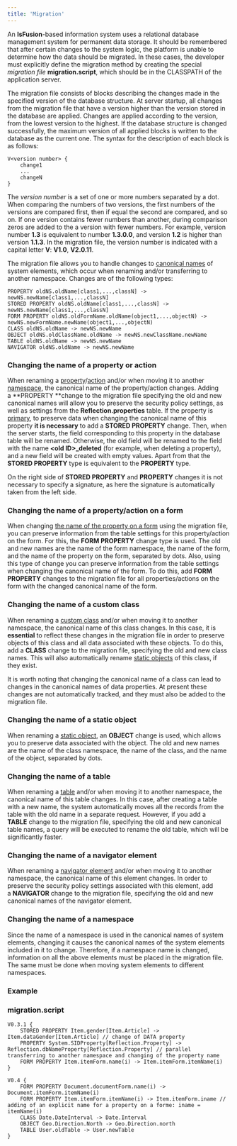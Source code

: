 ```yaml
---
title: 'Migration'
---
```


An **lsFusion**-based information system uses a relational database management system for permanent data storage. It should be remembered that after certain changes to the system logic, the platform is unable to determine how the data should be migrated. In these cases, the developer must explicitly define the migration method by creating the special *migration file* **migration.script**, which should be in the CLASSPATH of the application server.

The migration file consists of blocks describing the changes made in the specified version of the database structure. At server startup, all changes from the migration file that have a version higher than the version stored in the database are applied. Changes are applied according to the version, from the lowest version to the highest. If the database structure is changed successfully, the maximum version of all applied blocks is written to the database as the current one. The syntax for the description of each block is as follows:

    V<version number> {
        change1
        ...
        changeN 
    }

The *version number* is a set of one or more numbers separated by a dot. When comparing the numbers of two versions, the first numbers of the versions are compared first, then if equal the second are compared, and so on. If one version contains fewer numbers than another, during comparison zeros are added to the a version with fewer numbers. For example, version number **1.3** is equivalent to number **1.3.0.0**, and version **1.2** is higher than version **1.1.3**. In the migration file, the version number is indicated with a capital letter **V**: **V1.0**, **V2.0.11**.

The migration file allows you to handle changes to [canonical names](Naming.md#canonical-names) of system elements, which occur when renaming and/or transferring to another namespace. Changes are of the following types: 

    PROPERTY oldNS.oldName[class1,...,classN] -> newNS.newName[class1,...,classN]
    STORED PROPERTY oldNS.oldName[class1,...,classN] -> newNS.newName[class1,...,classN]
    FORM PROPERTY oldNS.oldFormName.oldName(object1,...,objectN) -> newNS.newFormName.newName(object1,...,objectN)  
    CLASS oldNS.oldName -> newNS.newName
    OBJECT oldNS.oldClassName.oldName -> newNS.newClassName.newName
    TABLE oldNS.oldName -> newNS.newName
    NAVIGATOR oldNS.oldName -> newNS.newName

### Changing the name of a property or action

When renaming a [property](Properties.md)/[action](Actions.md) and/or when moving it to another [namespace](Naming.md#namespaces), the canonical name of the property/action changes. Adding a **PROPERTY **change to the migration file specifying the old and new canonical names will allow you to preserve the security policy settings, as well as settings from the **Reflection.properties** table. If the property is [primary](Data_properties_DATA.md), to preserve data when changing the canonical name of this property **it is necessary** to add a **STORED PROPERTY** change. Then, when the server starts, the field corresponding to this property in the database table will be renamed. Otherwise, the old field will be renamed to the field with the name **<old ID\>\_deleted** (for example, when deleting a property), and a new field will be created with empty values. Apart from that the **STORED PROPERTY** type is equivalent to the **PROPERTY** type.

On the right side of **STORED PROPERTY** and **PROPERTY** changes it is not necessary to specify a signature, as here the signature is automatically taken from the left side.

### Changing the name of a property/action on a form

When changing [the name of the property on a form](Properties_and_actions_block.md#name-broken) using the migration file, you can preserve information from the table settings for this property/action on the form. For this, the **FORM PROPERTY** change type is used. The old and new names are the name of the form namespace, the name of the form, and the name of the property on the form, separated by dots. Also, using this type of change you can preserve information from the table settings when changing the canonical name of the form. To do this, add **FORM PROPERTY** changes to the migration file for all properties/actions on the form with the changed canonical name of the form.

### Changing the name of a custom class

When renaming a [custom class](User_classes.md) and/or when moving it to another namespace, the canonical name of this class changes. In this case, it is **essential** to reflect these changes in the migration file in order to preserve objects of this class and all data associated with these objects. To do this, add a **CLASS** change to the migration file, specifying the old and new class names. This will also automatically rename [static objects](Static_objects.md) of this class, if they exist. 

It is worth noting that changing the canonical name of a class can lead to changes in the canonical names of data properties. At present these changes are not automatically tracked, and they must also be added to the migration file.

### Changing the name of a static object

When renaming a [static object](Static_objects.md), an **OBJECT** change is used, which allows you to preserve data associated with the object. The old and new names are the name of the class namespace, the name of the class, and the name of the object, separated by dots. 

### Changing the name of a table

When renaming a [table](Tables.md) and/or when moving it to another namespace, the canonical name of this table changes. In this case, after creating a table with a new name, the system automatically moves all the records from the table with the old name in a separate request. However, if you add a **TABLE** change to the migration file, specifying the old and new canonical table names, a query will be executed to rename the old table, which will be significantly faster.

### Changing the name of a navigator element

When renaming a [navigator element](Navigator.md) and/or when moving it to another namespace, the canonical name of this element changes. In order to preserve the security policy settings associated with this element, add a **NAVIGATOR** change to the migration file, specifying the old and new canonical names of the navigator element. 

### Changing the name of a namespace

Since the name of a namespace is used in the canonical names of system elements, changing it causes the canonical names of the system elements included in it to change. Therefore, if a namespace name is changed, information on all the above elements must be placed in the migration file. The same must be done when moving system elements to different namespaces.

### Example

### migration.script

    V0.3.1 {
        STORED PROPERTY Item.gender[Item.Article] -> Item.dataGender[Item.Article] // change of DATA property 
        PROPERTY System.SIDProperty[Reflection.Property] -> Reflection.dbNameProperty[Reflection.Property] // parallel transferring to another namespace and changing of the property name
        FORM PROPERTY Item.itemForm.name(i) -> Item.itemForm.itemName(i)
    }
     
    V0.4 {
        FORM PROPERTY Document.documentForm.name(i) -> Document.itemForm.itemName(i)
        FORM PROPERTY Item.itemForm.itemName(i) -> Item.itemForm.iname // adding of an explicit name for a property on a formе: iname = itemName(i)
        CLASS Date.DateInterval -> Date.Interval
        OBJECT Geo.Direction.North -> Geo.Direction.north
        TABLE User.oldTable -> User.newTable
    }
